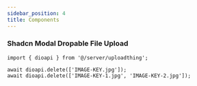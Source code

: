 ```yaml
---
sidebar_position: 4
title: Components
---
```


### Shadcn Modal Dropable File Upload

```tsx
import { dioapi } from '@/server/uploadthing';

await dioapi.delete(['IMAGE-KEY.jpg']);
await dioapi.delete(['IMAGE-KEY-1.jpg', 'IMAGE-KEY-2.jpg']);
```